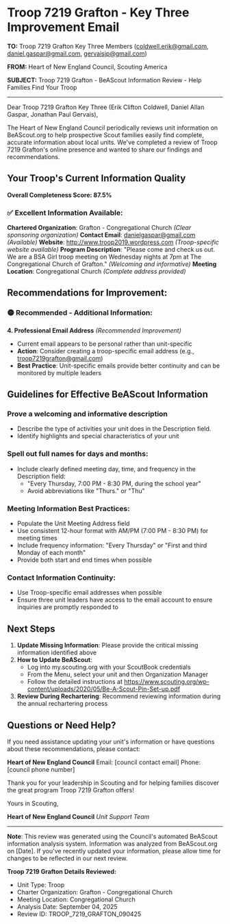 # Troop 7219 Grafton - Key Three Improvement Email

**TO:** Troop 7219 Grafton Key Three Members (coldwell.erik@gmail.com, daniel.gaspar@gmail.com, gervaisjp@gmail.com)

**FROM:** Heart of New England Council, Scouting America

**SUBJECT:** Troop 7219 Grafton - BeAScout Information Review - Help Families Find Your Troop

---

Dear Troop 7219 Grafton Key Three (Erik Clifton Coldwell, Daniel Allan Gaspar, Jonathan Paul Gervais),

The Heart of New England Council periodically reviews unit information on BeAScout.org to help prospective Scout families easily find complete, accurate information about local units. We've completed a review of Troop 7219 Grafton's online presence and wanted to share our findings and recommendations.

## Your Troop's Current Information Quality

**Overall Completeness Score: 87.5%**

### ✅ **Excellent Information Available:**
**Chartered Organization**: Grafton - Congregational Church *(Clear sponsoring organization)*
**Contact Email**: danielgaspar@gmail.com *(Available)*
**Website**: http://www.troop2019.wordpress.com *(Troop-specific website available)*
**Program Description**: "Please come and check us out. We are a BSA Girl troop meeting on Wednesday nights at 7pm at The Congregational Church of Grafton." *(Welcoming and informative)*
**Meeting Location**: Congregational Church *(Complete address provided)*

## Recommendations for Improvement:

### 🟡 **Recommended - Additional Information:**

**4. Professional Email Address** *(Recommended Improvement)*
- Current email appears to be personal rather than unit-specific
- **Action**: Consider creating a troop-specific email address (e.g., troop7219grafton@gmail.com)
- **Best Practice**: Unit-specific emails provide better continuity and can be monitored by multiple leaders

## Guidelines for Effective BeAScout Information

### **Prove a welcoming and informative description**
- Describe the type of activities your unit does in the Description field.
- Identify highlights and special characteristics of your unit

### **Spell out full names for days and months:**
- Include clearly defined meeting day, time, and frequency in the Description field:
  - "Every Thursday, 7:00 PM - 8:30 PM, during the school year"
  - Avoid abbreviations like "Thurs." or "Thu"

### **Meeting Information Best Practices:**
- Populate the Unit Meeting Address field
- Use consistent 12-hour format with AM/PM (7:00 PM - 8:30 PM) for meeting times
- Include frequency information: "Every Thursday" or "First and third Monday of each month"
- Provide both start and end times when possible

### **Contact Information Continuity:**
- Use Troop-specific email addresses when possible
- Ensure three unit leaders have access to the email account to ensure inquiries are promptly responded to

## Next Steps

1. **Update Missing Information**: Please provide the critical missing information identified above
2. **How to Update BeAScout**: 
   - Log into my.scouting.org with your ScoutBook credentials
   - From the Menu, select your unit and then Organization Manager
   - Follow the detailed instructions at
     https://www.scouting.org/wp-content/uploads/2020/05/Be-A-Scout-Pin-Set-up.pdf
3. **Review During Rechartering**: Recommend reviewing information during the annual rechartering process

## Questions or Need Help?

If you need assistance updating your unit's information or have questions about these recommendations, please contact:

**Heart of New England Council**
Email: [council contact email]
Phone: [council phone number]

Thank you for your leadership in Scouting and for helping families discover the great program Troop 7219 Grafton offers!

Yours in Scouting,

**Heart of New England Council**
*Unit Support Team*

---

**Note**: This review was generated using the Council's automated BeAScout information analysis system. Information was analyzed from BeAScout.org on [Date]. If you've recently updated your information, please allow time for changes to be reflected in our next review.

**Troop 7219 Grafton Details Reviewed:**
- Unit Type: Troop
- Charter Organization: Grafton - Congregational Church
- Meeting Location: Congregational Church
- Analysis Date: September 04, 2025
- Review ID: TROOP_7219_GRAFTON_090425